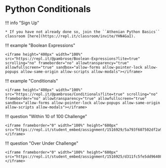 # Python Conditionals 

!!! info "Sign Up"

    * If you have not already done so, join the ``Athenian Python Basics`` classroom [here](https://repl.it/classroom/invite/YHN4GaI).
    
!!! example "Boolean Expressions"

    <iframe height="400px" width="100%" src="https://repl.it/@pambrose/Boolean-Expressions?lite=true" scrolling="no" frameborder="no" allowtransparency="true" allowfullscreen="true" sandbox="allow-forms allow-pointer-lock allow-popups allow-same-origin allow-scripts allow-modals"></iframe>
    
!!! example "Conditionals"
   
    <iframe height="400px" width="100%" src="https://repl.it/@pambrose/Conditionals?lite=true" scrolling="no" frameborder="no" allowtransparency="true" allowfullscreen="true" sandbox="allow-forms allow-pointer-lock allow-popups allow-same-origin allow-scripts allow-modals"></iframe>
    
!!! question "Within 10 of 100 Challenge"

    <iframe frameborder="0" width="100%" height="600px" src="https://repl.it/student_embed/assignment/1516929/5a793f607502df2a92c8c57a4c031932"></iframe>

!!! question "Over Under Challenge"

    <iframe frameborder="0" width="100%" height="600px" src="https://repl.it/student_embed/assignment/1516925/d311fc5fe5dd964084302e4a860e6f93"></iframe>

